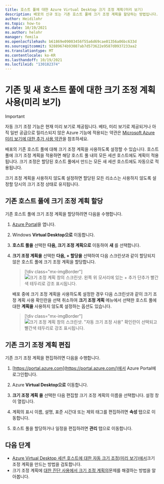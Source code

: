 ```yaml
---
title: 호스트 풀에 대한 Azure Virtual Desktop 크기 조정 계획(미리 보기)
description: 배포의 신규 또는 기존 호스트 풀에 크기 조정 계획을 할당하는 방법입니다.
author: Heidilohr
ms.topic: how-to
ms.date: 10/19/2021
ms.author: helohr
manager: femila
ms.openlocfilehash: b61869e09003456f55a6d69cae01356a06bc633d
ms.sourcegitcommit: 92889674b93087ab7d573622e9587d0937233aa2
ms.translationtype: MT
ms.contentlocale: ko-KR
ms.lasthandoff: 10/19/2021
ms.locfileid: "130182374"
---
```

# <a name="enable-scaling-plans-for-existing-and-new-host-pools-preview"></a>기존 및 새 호스트 풀에 대한 크기 조정 계획 사용(미리 보기)

> [!IMPORTANT]
> 자동 크기 조정 기능은 현재 미리 보기로 제공됩니다.
> 베타, 미리 보기로 제공되거나 아직 일반 공급으로 릴리스되지 않은 Azure 기능에 적용되는 약관은 [Microsoft Azure 미리 보기에 대한 추가 사용 약관](https://azure.microsoft.com/support/legal/preview-supplemental-terms/)을 참조하세요.

배포의 기존 호스트 풀에 대해 크기 조정 계획을 사용하도록 설정할 수 있습니다. 호스트 풀에 크기 조정 계획을 적용하면 해당 호스트 풀 내의 모든 세션 호스트에도 계획이 적용됩니다. 크기 조정은 할당된 호스트 풀에서 만드는 모든 새 세션 호스트에도 자동으로 적용됩니다.

크기 조정 계획을 사용하지 않도록 설정하면 할당된 모든 리소스는 사용하지 않도록 설정할 당시의 크기 조정 상태로 유지됩니다.

## <a name="assign-a-scaling-plan-to-an-existing-host-pool"></a>기존 호스트 풀에 크기 조정 계획 할당

기존 호스트 풀에 크기 조정 계획을 할당하려면 다음을 수행합니다.

1. [Azure Portal](https://portal.azure.com)을 엽니다.

2. Windows **Virtual Desktop으로** 이동합니다.

3. **호스트 풀을** 선택한 **다음, 크기 조정 계획으로** 이동하여 **새** 를 선택합니다.

4. **크기 조정 계획을** 선택한 **다음, + 할당을** 선택하여 다음 스크린샷과 같이 할당되지 않은 호스트 풀에 크기 조정 계획을 할당합니다.

    > [!div class="mx-imgBorder"]
    > ![크기 조정 계획 창의 스크린샷. 왼쪽 위 모서리에 있는 + 추가 단추가 빨간색 테두리로 강조 표시됩니다.](media/assign-scaling-plan.png)

    배포 중에 크기 조정 계획을 사용하도록 설정한 경우 다음 스크린샷과 같이 크기 조정 계획 사용 확인란을 선택 취소하여 **크기 조정 계획** 메뉴에서 선택한 호스트 풀에 대한 **계획을** 사용하지 않도록 설정하는 옵션도 있습니다.

    > [!div class="mx-imgBorder"]
    > ![크기 조정 계획 창의 스크린샷. "자동 크기 조정 사용" 확인란이 선택되고 빨간색 테두리로 강조 표시됩니다.](media/enable-autoscale.png)

## <a name="edit-an-existing-scaling-plan"></a>기존 크기 조정 계획 편집

기존 크기 조정 계획을 편집하려면 다음을 수행합니다.

1. [https://portal.azure.com](https://portal.azure.com/)에서 Azure Portal에 로그인합니다.

2. Azure **Virtual Desktop으로** 이동합니다.

3. **크기 조정 계획 을** 선택한 다음 편집할 크기 조정 계획의 이름을 선택합니다. 설정 창이 열립니다.

4. 계획의 표시 이름, 설명, 표준 시간대 또는 제외 태그를 편집하려면 **속성** 탭으로 이동합니다.

5. 호스트 풀을 할당하거나 일정을 편집하려면 **관리** 탭으로 이동합니다.

## <a name="next-steps"></a>다음 단계

- [Azure Virtual Desktop 세션 호스트에 대한 자동 크기 조정(미리 보기)에서](autoscale-new-existing-host-pool.md)크기 조정 계획을 만드는 방법을 검토합니다.
- 크기 조정 계획에 [대한 진단 사용에서 크기 조정 계획의](autoscale-diagnostics.md)문제를 해결하는 방법을 알아봅니다.